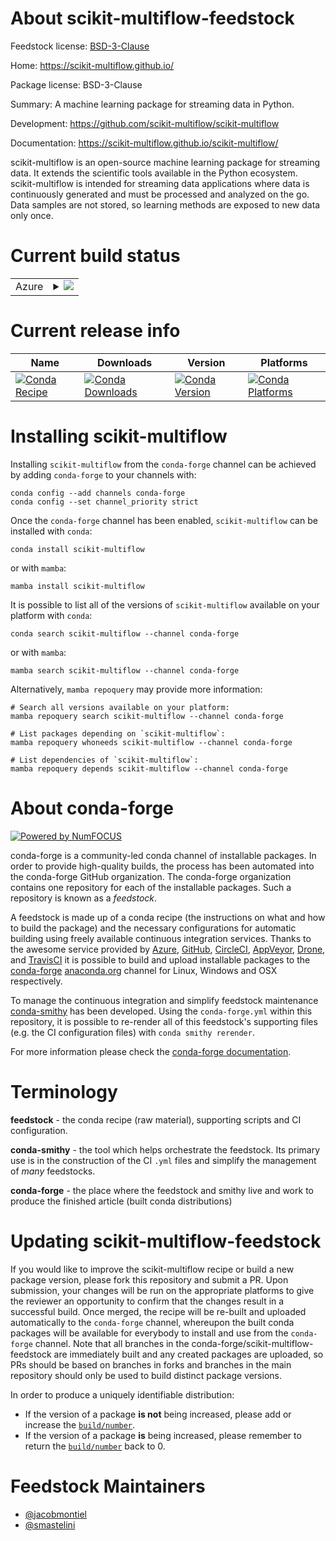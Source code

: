 About scikit-multiflow-feedstock
================================

Feedstock license: [BSD-3-Clause](https://github.com/conda-forge/scikit-multiflow-feedstock/blob/main/LICENSE.txt)

Home: https://scikit-multiflow.github.io/

Package license: BSD-3-Clause

Summary: A machine learning package for streaming data in Python.

Development: https://github.com/scikit-multiflow/scikit-multiflow

Documentation: https://scikit-multiflow.github.io/scikit-multiflow/

scikit-multiflow is an open-source machine learning package for streaming data.
It extends the scientific tools available in the Python ecosystem.
scikit-multiflow is intended for streaming data applications where data is
continuously generated and must be processed and analyzed on the go.
Data samples are not stored, so learning methods are exposed to new data only once.


Current build status
====================


<table>
    
  <tr>
    <td>Azure</td>
    <td>
      <details>
        <summary>
          <a href="https://dev.azure.com/conda-forge/feedstock-builds/_build/latest?definitionId=6524&branchName=main">
            <img src="https://dev.azure.com/conda-forge/feedstock-builds/_apis/build/status/scikit-multiflow-feedstock?branchName=main">
          </a>
        </summary>
        <table>
          <thead><tr><th>Variant</th><th>Status</th></tr></thead>
          <tbody><tr>
              <td>linux_64_python3.10.____cpython</td>
              <td>
                <a href="https://dev.azure.com/conda-forge/feedstock-builds/_build/latest?definitionId=6524&branchName=main">
                  <img src="https://dev.azure.com/conda-forge/feedstock-builds/_apis/build/status/scikit-multiflow-feedstock?branchName=main&jobName=linux&configuration=linux%20linux_64_python3.10.____cpython" alt="variant">
                </a>
              </td>
            </tr><tr>
              <td>linux_64_python3.11.____cpython</td>
              <td>
                <a href="https://dev.azure.com/conda-forge/feedstock-builds/_build/latest?definitionId=6524&branchName=main">
                  <img src="https://dev.azure.com/conda-forge/feedstock-builds/_apis/build/status/scikit-multiflow-feedstock?branchName=main&jobName=linux&configuration=linux%20linux_64_python3.11.____cpython" alt="variant">
                </a>
              </td>
            </tr><tr>
              <td>linux_64_python3.12.____cpython</td>
              <td>
                <a href="https://dev.azure.com/conda-forge/feedstock-builds/_build/latest?definitionId=6524&branchName=main">
                  <img src="https://dev.azure.com/conda-forge/feedstock-builds/_apis/build/status/scikit-multiflow-feedstock?branchName=main&jobName=linux&configuration=linux%20linux_64_python3.12.____cpython" alt="variant">
                </a>
              </td>
            </tr><tr>
              <td>linux_64_python3.13.____cp313</td>
              <td>
                <a href="https://dev.azure.com/conda-forge/feedstock-builds/_build/latest?definitionId=6524&branchName=main">
                  <img src="https://dev.azure.com/conda-forge/feedstock-builds/_apis/build/status/scikit-multiflow-feedstock?branchName=main&jobName=linux&configuration=linux%20linux_64_python3.13.____cp313" alt="variant">
                </a>
              </td>
            </tr><tr>
              <td>linux_64_python3.9.____cpython</td>
              <td>
                <a href="https://dev.azure.com/conda-forge/feedstock-builds/_build/latest?definitionId=6524&branchName=main">
                  <img src="https://dev.azure.com/conda-forge/feedstock-builds/_apis/build/status/scikit-multiflow-feedstock?branchName=main&jobName=linux&configuration=linux%20linux_64_python3.9.____cpython" alt="variant">
                </a>
              </td>
            </tr><tr>
              <td>osx_64_python3.10.____cpython</td>
              <td>
                <a href="https://dev.azure.com/conda-forge/feedstock-builds/_build/latest?definitionId=6524&branchName=main">
                  <img src="https://dev.azure.com/conda-forge/feedstock-builds/_apis/build/status/scikit-multiflow-feedstock?branchName=main&jobName=osx&configuration=osx%20osx_64_python3.10.____cpython" alt="variant">
                </a>
              </td>
            </tr><tr>
              <td>osx_64_python3.11.____cpython</td>
              <td>
                <a href="https://dev.azure.com/conda-forge/feedstock-builds/_build/latest?definitionId=6524&branchName=main">
                  <img src="https://dev.azure.com/conda-forge/feedstock-builds/_apis/build/status/scikit-multiflow-feedstock?branchName=main&jobName=osx&configuration=osx%20osx_64_python3.11.____cpython" alt="variant">
                </a>
              </td>
            </tr><tr>
              <td>osx_64_python3.12.____cpython</td>
              <td>
                <a href="https://dev.azure.com/conda-forge/feedstock-builds/_build/latest?definitionId=6524&branchName=main">
                  <img src="https://dev.azure.com/conda-forge/feedstock-builds/_apis/build/status/scikit-multiflow-feedstock?branchName=main&jobName=osx&configuration=osx%20osx_64_python3.12.____cpython" alt="variant">
                </a>
              </td>
            </tr><tr>
              <td>osx_64_python3.13.____cp313</td>
              <td>
                <a href="https://dev.azure.com/conda-forge/feedstock-builds/_build/latest?definitionId=6524&branchName=main">
                  <img src="https://dev.azure.com/conda-forge/feedstock-builds/_apis/build/status/scikit-multiflow-feedstock?branchName=main&jobName=osx&configuration=osx%20osx_64_python3.13.____cp313" alt="variant">
                </a>
              </td>
            </tr><tr>
              <td>osx_64_python3.9.____cpython</td>
              <td>
                <a href="https://dev.azure.com/conda-forge/feedstock-builds/_build/latest?definitionId=6524&branchName=main">
                  <img src="https://dev.azure.com/conda-forge/feedstock-builds/_apis/build/status/scikit-multiflow-feedstock?branchName=main&jobName=osx&configuration=osx%20osx_64_python3.9.____cpython" alt="variant">
                </a>
              </td>
            </tr><tr>
              <td>win_64_python3.10.____cpython</td>
              <td>
                <a href="https://dev.azure.com/conda-forge/feedstock-builds/_build/latest?definitionId=6524&branchName=main">
                  <img src="https://dev.azure.com/conda-forge/feedstock-builds/_apis/build/status/scikit-multiflow-feedstock?branchName=main&jobName=win&configuration=win%20win_64_python3.10.____cpython" alt="variant">
                </a>
              </td>
            </tr><tr>
              <td>win_64_python3.11.____cpython</td>
              <td>
                <a href="https://dev.azure.com/conda-forge/feedstock-builds/_build/latest?definitionId=6524&branchName=main">
                  <img src="https://dev.azure.com/conda-forge/feedstock-builds/_apis/build/status/scikit-multiflow-feedstock?branchName=main&jobName=win&configuration=win%20win_64_python3.11.____cpython" alt="variant">
                </a>
              </td>
            </tr><tr>
              <td>win_64_python3.12.____cpython</td>
              <td>
                <a href="https://dev.azure.com/conda-forge/feedstock-builds/_build/latest?definitionId=6524&branchName=main">
                  <img src="https://dev.azure.com/conda-forge/feedstock-builds/_apis/build/status/scikit-multiflow-feedstock?branchName=main&jobName=win&configuration=win%20win_64_python3.12.____cpython" alt="variant">
                </a>
              </td>
            </tr><tr>
              <td>win_64_python3.13.____cp313</td>
              <td>
                <a href="https://dev.azure.com/conda-forge/feedstock-builds/_build/latest?definitionId=6524&branchName=main">
                  <img src="https://dev.azure.com/conda-forge/feedstock-builds/_apis/build/status/scikit-multiflow-feedstock?branchName=main&jobName=win&configuration=win%20win_64_python3.13.____cp313" alt="variant">
                </a>
              </td>
            </tr><tr>
              <td>win_64_python3.9.____cpython</td>
              <td>
                <a href="https://dev.azure.com/conda-forge/feedstock-builds/_build/latest?definitionId=6524&branchName=main">
                  <img src="https://dev.azure.com/conda-forge/feedstock-builds/_apis/build/status/scikit-multiflow-feedstock?branchName=main&jobName=win&configuration=win%20win_64_python3.9.____cpython" alt="variant">
                </a>
              </td>
            </tr>
          </tbody>
        </table>
      </details>
    </td>
  </tr>
</table>

Current release info
====================

| Name | Downloads | Version | Platforms |
| --- | --- | --- | --- |
| [![Conda Recipe](https://img.shields.io/badge/recipe-scikit--multiflow-green.svg)](https://anaconda.org/conda-forge/scikit-multiflow) | [![Conda Downloads](https://img.shields.io/conda/dn/conda-forge/scikit-multiflow.svg)](https://anaconda.org/conda-forge/scikit-multiflow) | [![Conda Version](https://img.shields.io/conda/vn/conda-forge/scikit-multiflow.svg)](https://anaconda.org/conda-forge/scikit-multiflow) | [![Conda Platforms](https://img.shields.io/conda/pn/conda-forge/scikit-multiflow.svg)](https://anaconda.org/conda-forge/scikit-multiflow) |

Installing scikit-multiflow
===========================

Installing `scikit-multiflow` from the `conda-forge` channel can be achieved by adding `conda-forge` to your channels with:

```
conda config --add channels conda-forge
conda config --set channel_priority strict
```

Once the `conda-forge` channel has been enabled, `scikit-multiflow` can be installed with `conda`:

```
conda install scikit-multiflow
```

or with `mamba`:

```
mamba install scikit-multiflow
```

It is possible to list all of the versions of `scikit-multiflow` available on your platform with `conda`:

```
conda search scikit-multiflow --channel conda-forge
```

or with `mamba`:

```
mamba search scikit-multiflow --channel conda-forge
```

Alternatively, `mamba repoquery` may provide more information:

```
# Search all versions available on your platform:
mamba repoquery search scikit-multiflow --channel conda-forge

# List packages depending on `scikit-multiflow`:
mamba repoquery whoneeds scikit-multiflow --channel conda-forge

# List dependencies of `scikit-multiflow`:
mamba repoquery depends scikit-multiflow --channel conda-forge
```


About conda-forge
=================

[![Powered by
NumFOCUS](https://img.shields.io/badge/powered%20by-NumFOCUS-orange.svg?style=flat&colorA=E1523D&colorB=007D8A)](https://numfocus.org)

conda-forge is a community-led conda channel of installable packages.
In order to provide high-quality builds, the process has been automated into the
conda-forge GitHub organization. The conda-forge organization contains one repository
for each of the installable packages. Such a repository is known as a *feedstock*.

A feedstock is made up of a conda recipe (the instructions on what and how to build
the package) and the necessary configurations for automatic building using freely
available continuous integration services. Thanks to the awesome service provided by
[Azure](https://azure.microsoft.com/en-us/services/devops/), [GitHub](https://github.com/),
[CircleCI](https://circleci.com/), [AppVeyor](https://www.appveyor.com/),
[Drone](https://cloud.drone.io/welcome), and [TravisCI](https://travis-ci.com/)
it is possible to build and upload installable packages to the
[conda-forge](https://anaconda.org/conda-forge) [anaconda.org](https://anaconda.org/)
channel for Linux, Windows and OSX respectively.

To manage the continuous integration and simplify feedstock maintenance
[conda-smithy](https://github.com/conda-forge/conda-smithy) has been developed.
Using the ``conda-forge.yml`` within this repository, it is possible to re-render all of
this feedstock's supporting files (e.g. the CI configuration files) with ``conda smithy rerender``.

For more information please check the [conda-forge documentation](https://conda-forge.org/docs/).

Terminology
===========

**feedstock** - the conda recipe (raw material), supporting scripts and CI configuration.

**conda-smithy** - the tool which helps orchestrate the feedstock.
                   Its primary use is in the construction of the CI ``.yml`` files
                   and simplify the management of *many* feedstocks.

**conda-forge** - the place where the feedstock and smithy live and work to
                  produce the finished article (built conda distributions)


Updating scikit-multiflow-feedstock
===================================

If you would like to improve the scikit-multiflow recipe or build a new
package version, please fork this repository and submit a PR. Upon submission,
your changes will be run on the appropriate platforms to give the reviewer an
opportunity to confirm that the changes result in a successful build. Once
merged, the recipe will be re-built and uploaded automatically to the
`conda-forge` channel, whereupon the built conda packages will be available for
everybody to install and use from the `conda-forge` channel.
Note that all branches in the conda-forge/scikit-multiflow-feedstock are
immediately built and any created packages are uploaded, so PRs should be based
on branches in forks and branches in the main repository should only be used to
build distinct package versions.

In order to produce a uniquely identifiable distribution:
 * If the version of a package **is not** being increased, please add or increase
   the [``build/number``](https://docs.conda.io/projects/conda-build/en/latest/resources/define-metadata.html#build-number-and-string).
 * If the version of a package **is** being increased, please remember to return
   the [``build/number``](https://docs.conda.io/projects/conda-build/en/latest/resources/define-metadata.html#build-number-and-string)
   back to 0.

Feedstock Maintainers
=====================

* [@jacobmontiel](https://github.com/jacobmontiel/)
* [@smastelini](https://github.com/smastelini/)

